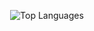 <div align="center">  
  <p align="center">
    <img src="https://github-readme-stats.vercel.app/api/top-langs/?username=rajkunamaneni&layout=compact&exclude_repo=LaTeXTutorial&hide=CSS,SCSS,Less,TeX,HTML&langs_count=6&hide_border=true&card_width=230&bg_color=0D1117&title_color=FFFFFF&text_color=FFFFFF&icon_color=FFFFFF" alt="Top Languages">
  </p>
</div>
